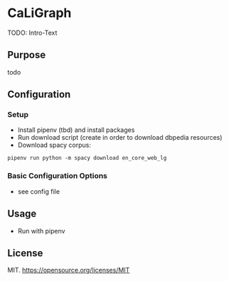 # CaLiGraph

TODO: Intro-Text

## Purpose
todo

## Configuration
### Setup

- Install pipenv (tbd) and install packages
- Run download script (create in order to download dbpedia resources)
- Download spacy corpus:
```
pipenv run python -m spacy download en_core_web_lg
```

### Basic Configuration Options

- see config file

## Usage

- Run with pipenv

## License
MIT.
https://opensource.org/licenses/MIT